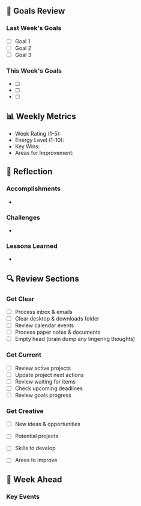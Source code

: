 
## 🎯 Goals Review

### Last Week's Goals
- [ ] Goal 1
- [ ] Goal 2
- [ ] Goal 3

### This Week's Goals
- [ ] 
- [ ] 
- [ ] 

## 📊 Weekly Metrics
- Week Rating (1-5): 
- Energy Level (1-10):
- Key Wins:
- Areas for Improvement:

## 💭 Reflection

### Accomplishments
- 

### Challenges
-

### Lessons Learned
-

## 🔍 Review Sections
### Get Clear
- [ ] Process inbox & emails
- [ ] Clear desktop & downloads folder
- [ ] Review calendar events
- [ ] Process paper notes & documents
- [ ] Empty head (brain dump any lingering thoughts)

### Get Current
- [ ] Review active projects
- [ ] Update project next actions
- [ ] Review waiting for items
- [ ] Check upcoming deadlines
- [ ] Review goals progress

### Get Creative
- [ ] New ideas & opportunities
- [ ] Potential projects
- [ ] Skills to develop
- [ ] Areas to improve



## 📅 Week Ahead

### Key Events
